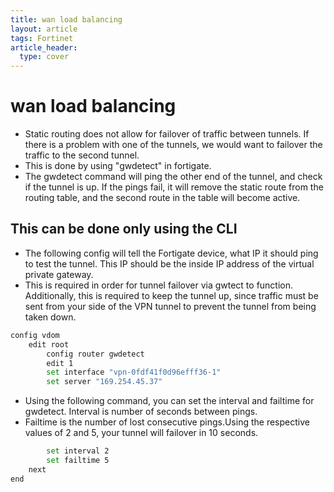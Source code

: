 ```yaml
---
title: wan load balancing
layout: article
tags: Fortinet
article_header:
  type: cover
---
```


# wan load balancing

- Static routing does not allow for failover of traffic between tunnels. If there is a problem with one of the tunnels, we would want to failover the traffic to the second tunnel.
- This is done by using "gwdetect" in fortigate.  
- The gwdetect command will ping the other end of the tunnel, and check if the tunnel is up. If the pings fail, it will remove the static route from the routing table, and the second route in the table will become active.  

## This can be done only using the CLI

- The following config will tell the Fortigate device, what IP it should ping to test the tunnel. This IP should be the inside IP address of the virtual private gateway.
- This is required in order for tunnel failover via gwtect to function. Additionally, this is required to keep the tunnel up, since traffic must be sent from your side of the VPN tunnel to prevent the tunnel from being taken down.

```bash
config vdom
    edit root
        config router gwdetect
        edit 1
        set interface "vpn-0fdf41f0d96efff36-1"
        set server "169.254.45.37"
```

- Using the following command, you can set the interval and failtime for gwdetect. Interval is number of seconds between pings.
- Failtime is the number of lost consecutive pings.Using the respective values of 2 and 5, your tunnel will failover in 10 seconds.

```bash
        set interval 2
        set failtime 5
    next
end
```
